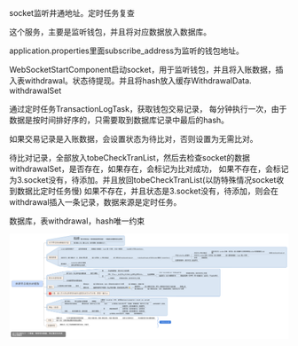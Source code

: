 socket监听井通地址。定时任务复查

这个服务，主要是监听钱包，并且将对应数据放入数据库。

application.properties里面subscribe_address为监听的钱包地址。

WebSocketStartComponent启动socket，用于监听钱包，并且将入账数据，插入表withdrawal。状态待提现。并且将hash放入缓存WithdrawalData. withdrawalSet

通过定时任务TransactionLogTask，获取钱包交易记录，
每分钟执行一次，由于数据是按时间排好序的，只需要取到数据库记录中最后的hash。

如果交易记录是入账数据，会设置状态为待比对，否则设置为无需比对。

待比对记录，全部放入tobeCheckTranList，然后去检查socket的数据withdrawalSet，是否存在，如果存在，会标记为比对成功，
如果不存在，会标记为3.socket没有，待添加。并且放回tobeCheckTranList(以防特殊情况socket收到数据比定时任务慢)
如果不存在，并且状态是3.socket没有，待添加，则会在withdrawal插入一条记录，数据来源是定时任务。

数据库，表withdrawal，hash唯一约束

![设计](https://github.com/twbbb/jingtongwithdrawalAdd/blob/master/sql/%E4%BA%95%E9%80%9A%E9%9B%B6%E8%8A%B1%E9%92%B1%E5%AE%9E%E6%97%B6%E6%8F%90%E5%8F%96.png)
